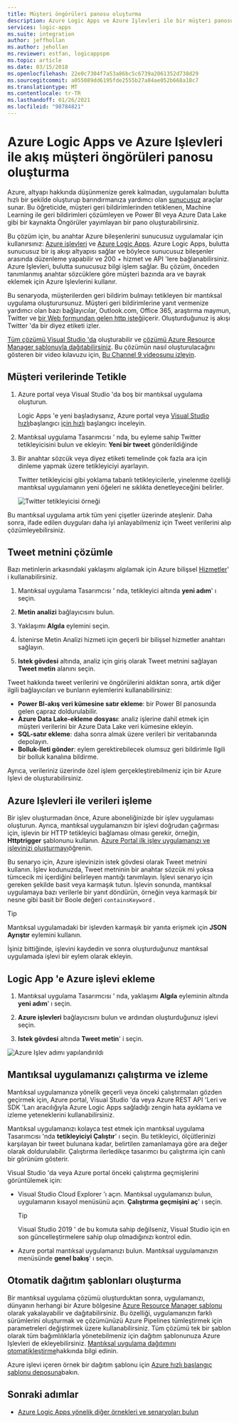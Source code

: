 ```yaml
---
title: Müşteri öngörüleri panosu oluşturma
description: Azure Logic Apps ve Azure Işlevleri ile bir müşteri panosu oluşturarak müşteri geri bildirimlerini, sosyal medya verilerini ve daha fazlasını yönetin
services: logic-apps
ms.suite: integration
author: jeffhollan
ms.author: jehollan
ms.reviewer: estfan, logicappspm
ms.topic: article
ms.date: 03/15/2018
ms.openlocfilehash: 22e0c7304f7a53a86bc5c6739a2061352d738d29
ms.sourcegitcommit: a055089dd6195fde2555b27a84ae052b668a18c7
ms.translationtype: MT
ms.contentlocale: tr-TR
ms.lasthandoff: 01/26/2021
ms.locfileid: "98784821"
---
```

# <a name="create-a-streaming-customer-insights-dashboard-with-azure-logic-apps-and-azure-functions"></a>Azure Logic Apps ve Azure Işlevleri ile akış müşteri öngörüleri panosu oluşturma

Azure, altyapı hakkında düşünmenize gerek kalmadan, uygulamaları bulutta hızlı bir şekilde oluşturup barındırmanıza yardımcı olan [sunucusuz](https://azure.microsoft.com/solutions/serverless/) araçlar sunar. Bu öğreticide, müşteri geri bildirimlerinden tetiklenen, Machine Learning ile geri bildirimleri çözümleyen ve Power BI veya Azure Data Lake gibi bir kaynakta Öngörüler yayımlayan bir pano oluşturabilirsiniz.

Bu çözüm için, bu anahtar Azure bileşenlerini sunucusuz uygulamalar için kullanırsınız: [Azure işlevleri](https://azure.microsoft.com/services/functions/) ve [Azure Logic Apps](https://azure.microsoft.com/services/logic-apps/).
Azure Logic Apps, bulutta sunucusuz bir iş akışı altyapısı sağlar ve böylece sunucusuz bileşenler arasında düzenleme yapabilir ve 200 + hizmet ve API 'lere bağlanabilirsiniz. Azure Işlevleri, bulutta sunucusuz bilgi işlem sağlar. Bu çözüm, önceden tanımlanmış anahtar sözcüklere göre müşteri bazında ara ve bayrak eklemek için Azure Işlevlerini kullanır.

Bu senaryoda, müşterilerden geri bildirim bulmayı tetikleyen bir mantıksal uygulama oluşturursunuz. Müşteri geri bildirimlerine yanıt vermenize yardımcı olan bazı bağlayıcılar, Outlook.com, Office 365, araştırma maymun, Twitter ve [bir Web formundan gelen http isteği](/archive/blogs/logicapps/calling-a-logic-app-from-an-html-form)içerir. Oluşturduğunuz iş akışı Twitter 'da bir diyez etiketi izler.

[Tüm çözümü Visual Studio 'da](../logic-apps/quickstart-create-logic-apps-with-visual-studio.md) oluşturabilir ve [çözümü Azure Resource Manager şablonuyla dağıtabilirsiniz](../logic-apps/logic-apps-deploy-azure-resource-manager-templates.md). Bu çözümün nasıl oluşturulacağını gösteren bir video kılavuzu için, [Bu Channel 9 videosunu izleyin](https://aka.ms/logicappsdemo). 

## <a name="trigger-on-customer-data"></a>Müşteri verilerinde Tetikle

1. Azure portal veya Visual Studio 'da boş bir mantıksal uygulama oluşturun. 

   Logic Apps 'e yeni başladıysanız, Azure portal veya [Visual Studio hızlı](../logic-apps/quickstart-create-logic-apps-with-visual-studio.md)başlangıcı [için hızlı](../logic-apps/quickstart-create-first-logic-app-workflow.md) başlangıcı inceleyin.

2. Mantıksal uygulama Tasarımcısı ' nda, bu eyleme sahip Twitter tetikleyicisini bulun ve ekleyin: **Yeni bir tweet** gönderildiğinde

3. Bir anahtar sözcük veya diyez etiketi temelinde çok fazla ara için dinleme yapmak üzere tetikleyiciyi ayarlayın.

   Twitter tetikleyicisi gibi yoklama tabanlı tetikleyicilerle, yinelenme özelliği mantıksal uygulamanın yeni öğeleri ne sıklıkta denetleyeceğini belirler.

   ![Twitter tetikleyicisi örneği][1]

Bu mantıksal uygulama artık tüm yeni çişetler üzerinde ateşlenir. Daha sonra, ifade edilen duyguları daha iyi anlayabilmeniz için Tweet verilerini alıp çözümleyebilirsiniz. 

## <a name="analyze-tweet-text"></a>Tweet metnini çözümle

Bazı metinlerin arkasındaki yaklaşımı algılamak için Azure bilişsel [Hizmetler](https://azure.microsoft.com/services/cognitive-services/)' i kullanabilirsiniz.

1. Mantıksal uygulama Tasarımcısı ' nda, tetikleyici altında **yeni adım**' ı seçin.

2. **Metin analizi** bağlayıcısını bulun.

3. Yaklaşımı **Algıla** eylemini seçin.

4. İstenirse Metin Analizi hizmeti için geçerli bir bilişsel hizmetler anahtarı sağlayın.

5. **Istek gövdesi** altında, analiz için giriş olarak Tweet metnini sağlayan **Tweet metin** alanını seçin.

Tweet hakkında tweet verilerini ve öngörülerini aldıktan sonra, artık diğer ilgili bağlayıcıları ve bunların eylemlerini kullanabilirsiniz:

* **Power BI-akış veri kümesine satır ekleme**: bir Power BI panosunda gelen çapraz doldurulabilir.
* **Azure Data Lake-ekleme dosyası**: analiz işlerine dahil etmek için müşteri verilerini bir Azure Data Lake veri kümesine ekleyin.
* **SQL-satır ekleme**: daha sonra almak üzere verileri bir veritabanında depolayın.
* **Bolluk-Ileti gönder**: eylem gerektirebilecek olumsuz geri bildirimle Ilgili bir bolluk kanalına bildirme.

Ayrıca, verileriniz üzerinde özel işlem gerçekleştirebilmeniz için bir Azure Işlevi de oluşturabilirsiniz. 

## <a name="process-data-with-azure-functions"></a>Azure Işlevleri ile verileri işleme

Bir işlev oluşturmadan önce, Azure aboneliğinizde bir işlev uygulaması oluşturun. Ayrıca, mantıksal uygulamanızın bir işlevi doğrudan çağırması için, işlevin bir HTTP tetikleyici bağlaması olması gerekir, örneğin, **Httptrigger** şablonunu kullanın. [Azure Portal ilk işlev uygulamanızı ve işlevinizi oluşturmayı](../azure-functions/functions-get-started.md)öğrenin.

Bu senaryo için, Azure işlevinizin istek gövdesi olarak Tweet metnini kullanın. İşlev kodunuzda, Tweet metninin bir anahtar sözcük mi yoksa tümcecik mi içerdiğini belirleyen mantığı tanımlayın. İşlevi senaryo için gereken şekilde basit veya karmaşık tutun.
İşlevin sonunda, mantıksal uygulamaya bazı verilerle bir yanıt döndürün, örneğin veya karmaşık bir nesne gibi basit bir Boole değeri `containsKeyword` .

> [!TIP]
> Mantıksal uygulamadaki bir işlevden karmaşık bir yanıta erişmek için **JSON Ayrıştır** eylemini kullanın.

İşiniz bittiğinde, işlevini kaydedin ve sonra oluşturduğunuz mantıksal uygulamada işlevi bir eylem olarak ekleyin.

## <a name="add-azure-function-to-logic-app"></a>Logic App 'e Azure işlevi ekleme

1. Mantıksal uygulama Tasarımcısı ' nda, yaklaşımı **Algıla** eyleminin altında **yeni adım**' ı seçin.

2. **Azure işlevleri** bağlayıcısını bulun ve ardından oluşturduğunuz işlevi seçin.

3. **Istek gövdesi** altında **Tweet metin**' i seçin.

![Azure Işlev adımı yapılandırıldı][2]

## <a name="run-and-monitor-your-logic-app"></a>Mantıksal uygulamanızı çalıştırma ve izleme

Mantıksal uygulamanıza yönelik geçerli veya önceki çalıştırmaları gözden geçirmek için, Azure portal, Visual Studio 'da veya Azure REST API 'Leri ve SDK 'Ları aracılığıyla Azure Logic Apps sağladığı zengin hata ayıklama ve izleme yeteneklerini kullanabilirsiniz.

Mantıksal uygulamanızı kolayca test etmek için mantıksal uygulama Tasarımcısı 'nda **tetikleyiciyi Çalıştır**' ı seçin. Bu tetikleyici, ölçütlerinizi karşılayan bir tweet bulunana kadar, belirtilen zamanlamaya göre ara değer olarak doldurulabilir. Çalıştırma ilerledikçe tasarımcı bu çalıştırma için canlı bir görünüm gösterir.

Visual Studio 'da veya Azure portal önceki çalıştırma geçmişlerini görüntülemek için: 

* Visual Studio Cloud Explorer 'ı açın. Mantıksal uygulamanızı bulun, uygulamanın kısayol menüsünü açın. **Çalıştırma geçmişini aç**' ı seçin.

  > [!TIP]
  > Visual Studio 2019 ' de bu komuta sahip değilseniz, Visual Studio için en son güncelleştirmelere sahip olup olmadığınızı kontrol edin.

* Azure portal mantıksal uygulamanızı bulun. Mantıksal uygulamanızın menüsünde **genel bakış**' ı seçin. 

## <a name="create-automated-deployment-templates"></a>Otomatik dağıtım şablonları oluşturma

Bir mantıksal uygulama çözümü oluşturduktan sonra, uygulamanızı, dünyanın herhangi bir Azure bölgesine [Azure Resource Manager şablonu](../azure-resource-manager/templates/overview.md) olarak yakalayabilir ve dağıtabilirsiniz. Bu özelliği, uygulamanızın farklı sürümlerini oluşturmak ve çözümünüzü Azure Pipelines tümleştirmek için parametreleri değiştirmek üzere kullanabilirsiniz. Tüm çözümü tek bir şablon olarak tüm bağımlılıklarla yönetebilmeniz için dağıtım şablonunuza Azure Işlevleri de ekleyebilirsiniz. [Mantıksal uygulama dağıtımını otomatikleştirme](logic-apps-azure-resource-manager-templates-overview.md)hakkında bilgi edinin.

Azure işlevi içeren örnek bir dağıtım şablonu için [Azure hızlı başlangıç şablonu deposuna](https://github.com/Azure/azure-quickstart-templates/tree/master/101-function-app-create-dynamic)bakın.

## <a name="next-steps"></a>Sonraki adımlar

* [Azure Logic Apps yönelik diğer örnekleri ve senaryoları bulun](logic-apps-examples-and-scenarios.md)

<!-- Image References -->
[1]: ./media/logic-apps-scenario-social-serverless/twitter.png
[2]: ./media/logic-apps-scenario-social-serverless/function.png